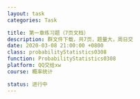 ```yaml
---
layout: task
categories: Task

title: 第一章练习题（7页文档）
description: 群文件下载，共7页，题量大，周日交
date: 2020-03-08 21:00:00 +0800
class: probabilityStatistics0308
function: ProbabilityStatistics0308
platform: QQ交给xw
course: 概率统计

status: 进行中
---
```


